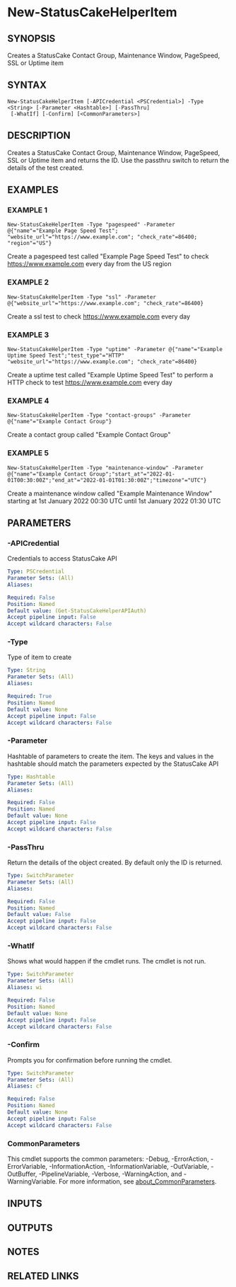 # New-StatusCakeHelperItem

## SYNOPSIS
Creates a StatusCake Contact Group, Maintenance Window, PageSpeed, SSL or Uptime item

## SYNTAX

```
New-StatusCakeHelperItem [-APICredential <PSCredential>] -Type <String> [-Parameter <Hashtable>] [-PassThru]
 [-WhatIf] [-Confirm] [<CommonParameters>]
```

## DESCRIPTION
Creates a StatusCake Contact Group, Maintenance Window, PageSpeed, SSL or Uptime item and returns the ID.
Use the passthru switch to return the details of the test created.

## EXAMPLES

### EXAMPLE 1
```
New-StatusCakeHelperItem -Type "pagespeed" -Parameter @{"name"="Example Page Speed Test"; "website_url"="https://www.example.com"; "check_rate"=86400; "region"="US"}
```

Create a pagespeed test called "Example Page Speed Test" to check https://www.example.com every day from the US region

### EXAMPLE 2
```
New-StatusCakeHelperItem -Type "ssl" -Parameter @{"website_url"="https://www.example.com"; "check_rate"=86400}
```

Create a ssl test to check https://www.example.com every day

### EXAMPLE 3
```
New-StatusCakeHelperItem -Type "uptime" -Parameter @{"name"="Example Uptime Speed Test";"test_type"="HTTP" "website_url"="https://www.example.com"; "check_rate"=86400}
```

Create a uptime test called "Example Uptime Speed Test" to perform a HTTP check to test https://www.example.com every day

### EXAMPLE 4
```
New-StatusCakeHelperItem -Type "contact-groups" -Parameter @{"name"="Example Contact Group"}
```

Create a contact group called "Example Contact Group"

### EXAMPLE 5
```
New-StatusCakeHelperItem -Type "maintenance-window" -Parameter @{"name"="Example Contact Group";"start_at"="2022-01-01T00:30:00Z";"end_at"="2022-01-01T01:30:00Z";"timezone"="UTC"}
```

Create a maintenance window called "Example Maintenance Window" starting at 1st January 2022 00:30 UTC until 1st January 2022 01:30 UTC

## PARAMETERS

### -APICredential
Credentials to access StatusCake API

```yaml
Type: PSCredential
Parameter Sets: (All)
Aliases:

Required: False
Position: Named
Default value: (Get-StatusCakeHelperAPIAuth)
Accept pipeline input: False
Accept wildcard characters: False
```

### -Type
Type of item to create

```yaml
Type: String
Parameter Sets: (All)
Aliases:

Required: True
Position: Named
Default value: None
Accept pipeline input: False
Accept wildcard characters: False
```

### -Parameter
Hashtable of parameters to create the item.
The keys and values in the hashtable should match the parameters expected by the StatusCake API

```yaml
Type: Hashtable
Parameter Sets: (All)
Aliases:

Required: False
Position: Named
Default value: None
Accept pipeline input: False
Accept wildcard characters: False
```

### -PassThru
Return the details of the object created.
By default only the ID is returned.

```yaml
Type: SwitchParameter
Parameter Sets: (All)
Aliases:

Required: False
Position: Named
Default value: False
Accept pipeline input: False
Accept wildcard characters: False
```

### -WhatIf
Shows what would happen if the cmdlet runs.
The cmdlet is not run.

```yaml
Type: SwitchParameter
Parameter Sets: (All)
Aliases: wi

Required: False
Position: Named
Default value: None
Accept pipeline input: False
Accept wildcard characters: False
```

### -Confirm
Prompts you for confirmation before running the cmdlet.

```yaml
Type: SwitchParameter
Parameter Sets: (All)
Aliases: cf

Required: False
Position: Named
Default value: None
Accept pipeline input: False
Accept wildcard characters: False
```

### CommonParameters
This cmdlet supports the common parameters: -Debug, -ErrorAction, -ErrorVariable, -InformationAction, -InformationVariable, -OutVariable, -OutBuffer, -PipelineVariable, -Verbose, -WarningAction, and -WarningVariable. For more information, see [about_CommonParameters](http://go.microsoft.com/fwlink/?LinkID=113216).

## INPUTS

## OUTPUTS

## NOTES

## RELATED LINKS
